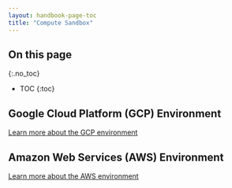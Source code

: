 ```yaml
---
layout: handbook-page-toc
title: "Compute Sandbox"
---
```


## On this page
{:.no_toc}

- TOC
{:toc}

## Google Cloud Platform (GCP) Environment

[Learn more about the GCP environment](/handbook/customer-success/demo-systems/environments/compute/gcp/)

## Amazon Web Services (AWS) Environment

[Learn more about the AWS environment](/handbook/customer-success/demo-systems/environments/compute/aws/)
